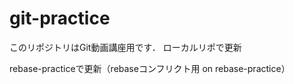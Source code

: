 ﻿# git-practice
このリポジトリはGit動画講座用です．
ローカルリポで更新

rebase-practiceで更新（rebaseコンフリクト用 on rebase-practice）
